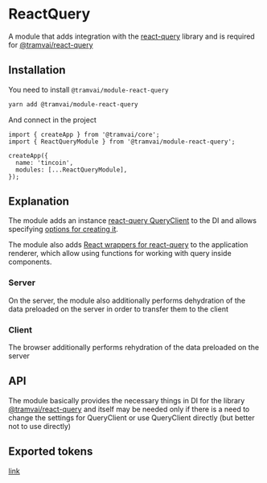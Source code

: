 # ReactQuery

A module that adds integration with the [react-query](https://tanstack.com/query/v4) library and is required for [@tramvai/react-query](references/tramvai/react-query.md)

## Installation

You need to install `@tramvai/module-react-query`

```bash
yarn add @tramvai/module-react-query
```

And connect in the project

```tsx
import { createApp } from '@tramvai/core';
import { ReactQueryModule } from '@tramvai/module-react-query';

createApp({
  name: 'tincoin',
  modules: [...ReactQueryModule],
});
```

## Explanation

The module adds an instance [react-query QueryClient](https://tanstack.com/query/v4/docs/reference/QueryClient) to the DI and allows specifying [options for creating it](https://tanstack.com/query/v4/docs/reference/QueryClient#queryclientsetdefaultoptions).

The module also adds [React wrappers for react-query](https://tanstack.com/query/v4/docs/reference/QueryClientProvider) to the application renderer, which allow using functions for working with query inside components.

### Server

On the server, the module also additionally performs dehydration of the data preloaded on the server in order to transfer them to the client

### Client

The browser additionally performs rehydration of the data preloaded on the server

## API

The module basically provides the necessary things in DI for the library [@tramvai/react-query](references/tramvai/react-query.md) and itself may be needed only if there is a need to change the settings for QueryClient or use QueryClient directly (but better not to use directly)

## Exported tokens

[link](references/tokens/react-query.md)
